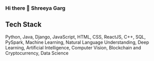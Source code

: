 ### Hi there 👋 Shreeya Garg 

<!--
**shreeya13garg/shreeya13garg** is a ✨ _special_ ✨ repository because its `README.md` (this file) appears on your GitHub profile.

    ⭐ Excited about working on innovative projects that aim to solve real-world problems through technology.

    👨‍🎓 Completed my Undergraduate Degree with honours @ IIITD and contributed to various development and research projects.

    👨‍💻 Experience training machine learning and deep learning models, developing youtube extension, working on big data analysis and web development.

    🤝 Open to connecting with fellow developers & researchers and learning something new.

-->

## Tech Stack 
Python, Java, Django, JavaScript, HTML, CSS, ReactJS, C++, SQL, PySpark, Machine Learning, Natural Language Understanding, Deep Learning, Artificial Intelligence, Computer Vision, Blockchain and Cryptocurrency, Data Science



   


